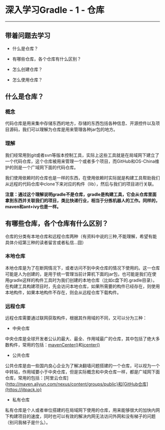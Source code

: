 # 深入学习Gradle - 1 - 仓库

---

## 带着问题去学习

- 什么是仓库？

- 有哪些仓库，各个仓库有什么区别？

- 怎么创建仓库？

- 怎么使用仓库？

## 什么是仓库？

### 概念

代码仓库是用来集中存储东西的地方，存储的东西包括各种信息、开源控件以及项目源码，我们可以理解为仓库是用来管理各种jar包的地方。

### 理解

我们经常用到git或者svn等版本控制工具，实际上这些工具就是在局域网下建立了一个代码仓库，这个仓库被用来管理一个或者多个项目，而GitHub和OS-China维护的则是一个广域网下面的代码仓库。

我们使用依赖时的仓库也是一样的东西，在使用依赖时实际就是构建工具帮助我们从远程的代码仓库中clone下来对应的构件（lib），然后与我们的项目进行关联。

**注意：通过这个理解说明gradle不是仓库，gradle是构建工具，它会从仓库里面拿到东西并关联我们的项目，类比快递行业，相当于分拣机器人的工作。同样的，maven和ant+ivy也是一样。**

## 有哪些仓库，各个仓库有什么区别？

仓库的分类有本地仓库和远程仓库两种（有资料中说的三种,不能理解，希望有能具体介绍第三种的读者留言或者私信...囧）

### 本地仓库

本地仓库是为了在断网情况下，或者访问不到中央仓库的情况下使用的。这一仓库可能是人为创建的，是用于统一管理当前计算机下面的jar包，也可能是我们在使用gradle这样的构件工具时为我们创建的本地仓库（比如c盘下的.gradle目录）。在构建工具构建项目时，先会访问本地仓库，如果所需要的构件已经存在，则使用本地构件，如果本地构件不存在，则会从远程仓库下载构件。

### 远程仓库

远程仓库需要通过联网获取构件，根据其作用域的不同，又可以分为三种：

- 中央仓库

中央仓库是全球开发者公认的最大、最全、作用域最广的仓库，其中包括了绝大多数构件，常用的包括：[mavenCenter()](http://mvnrepository.com/)和[jcenter()](https://bintray.com/bintray/jcenter)

- 公共仓库

公共仓库是由一些国内良心企业为了解决翻墙问题搭建的一个仓库，可以视为一个中转站，作用域要小于中央仓库，但是实际概念和中央仓库一样，都是广域网下面仓库，常用的包括：[阿里云仓库]{http://maven.aliyun.com/nexus/content/groups/public}和[GitHub仓库]{https://jitpack.io}

- 私有仓库

私有仓库是个人或者单位搭建的在局域网下使用的仓库，用来能够很大的加快内网下构建项目的速度，同时也可以有效的解决内网无法访问外网和没有梯子的问题（别问我梯子是什么）。


